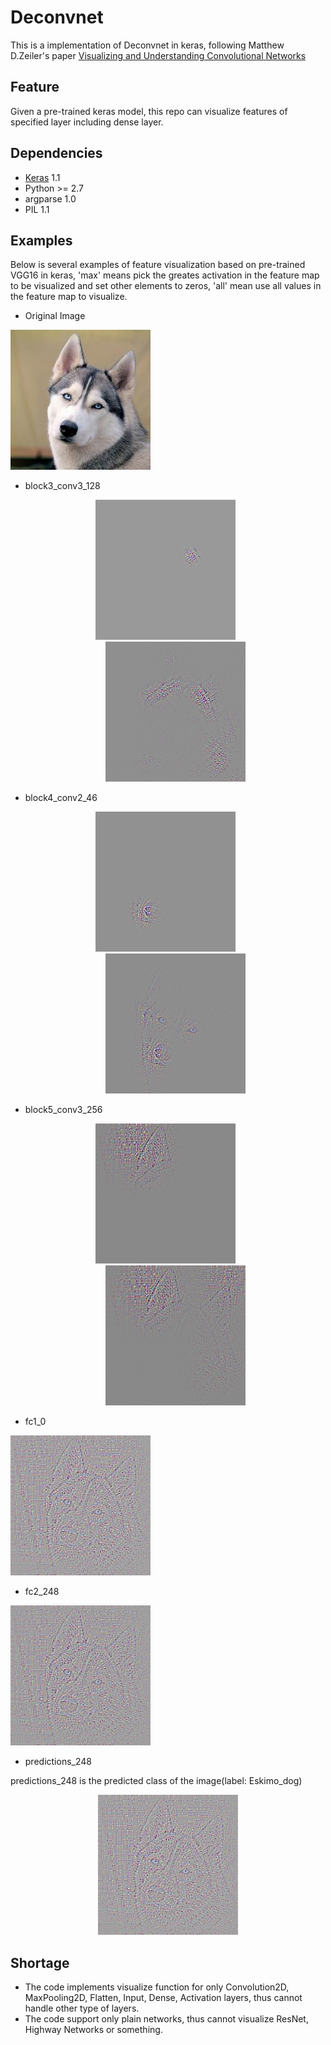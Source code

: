 # Deconvnet
This is a implementation of Deconvnet in keras, following Matthew D.Zeiler's paper [Visualizing and Understanding Convolutional Networks](http://arxiv.org/pdf/1311.2901v3.pdf)

## Feature
Given a pre-trained keras model, this repo can visualize features of specified layer including dense layer.  

## Dependencies
* [Keras](https://github.com/fchollet/keras) 1.1
* Python >= 2.7
* argparse 1.0
* PIL 1.1

## Examples
Below is several examples of feature visualization based on pre-trained VGG16 in keras, 'max' means pick the greates activation in the feature map to be visualized and set other elements to zeros, 'all' mean use all values in the feature map to visualize.

* Original Image <p align="center">
<img height =224 src="husky.jpg">
</p>

* block3_conv3_128<p align="center">
<img height =224 src="results/block3_conv3_128_max.png" title = "max"> &nbsp; &nbsp; &nbsp; &nbsp; <img width=224 src="results/block3_conv3_128_all.png" title = "all">
</p>

* block4_conv2_46<p align="center">
<img height =224 src="results/block4_conv2_46_max.png" title = "max"> &nbsp; &nbsp; &nbsp; &nbsp; <img width=224 src="results/block4_conv2_46_all.png" title = "all">
</p>

* block5_conv3_256<p align="center">
<img height =224 src="results/block5_conv3_256_max.png" title = "max"> &nbsp; &nbsp; &nbsp; &nbsp; <img width=224 src="results/block5_conv3_256_all.png" title = "all">
</p>

* fc1_0 <p align="center">
<img height =224 src="results/fc1_0_all.png">
</p>

* fc2_248 <p align="center">
<img height =224 src="results/fc2_248_max.png">
</p>

* predictions_248 

predictions_248 is the predicted class of the image(label: Eskimo_dog) <p align="center">
<img height =224 src="results/predictions_248_max.png">
</p>

## Shortage
* The code implements visualize function for only Convolution2D, MaxPooling2D, Flatten, Input, Dense, Activation layers, thus cannot handle other type of layers.
* The code support only plain networks, thus cannot visualize ResNet, Highway Networks or something.
